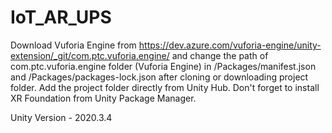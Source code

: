# IoT_AR_UPS

Download Vuforia Engine from https://dev.azure.com/vuforia-engine/unity-extension/_git/com.ptc.vuforia.engine/ and change the path of com.ptc.vuforia.engine folder (Vuforia Engine) in /Packages/manifest.json and /Packages/packages-lock.json after cloning or downloading project folder. Add the project folder directly from Unity Hub. Don't forget to install XR Foundation from Unity Package Manager.

Unity Version - 2020.3.4
